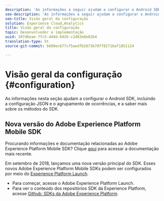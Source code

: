 ```yaml
---
description: 'As informações a seguir ajudam a configurar o Android SDK, incluindo a configuração JSON, o agrupamento de ocorrências e os métodos do SDK '
seo-description: 'As informações a seguir ajudam a configurar o Android SDK, incluindo a configuração JSON, o agrupamento de ocorrências e os métodos do SDK '
seo-title: Visão geral da configuração
solution: Experience Cloud,Analytics
title: Visão geral da configuração
topic: Desenvolvedor e implementação
uuid: 207d6eae-7fc5-449d-b92b-c2d83e8e82b4
translation-type: ht
source-git-commit: b690ec677cf5aedfb2673b707f82716af1851124

---
```



# Visão geral da configuração {#configuration}

As informações nesta seção ajudam a configurar o Android SDK, incluindo a configuração JSON e o agrupamento de ocorrências, e a saber mais sobre os métodos do SDK.

## Nova versão do Adobe Experience Platform Mobile SDK

Procurando informações e documentação relacionadas ao Adobe Experience Platform Mobile SDK? Clique [aqui](https://aep-sdks.gitbook.io/docs/) para acessar a documentação mais recente.

Em setembro de 2018, lançamos uma nova versão principal do SDK. Esses novos Adobe Experience Platform Mobile SDKs podem ser configurados por meio do [Experience Platform Launch](https://www.adobe.com/br/experience-platform/launch.html).

* Para começar, acesse o Adobe Experience Platform Launch.
* Para ver o conteúdo dos repositórios SDK da Experience Platform, acesse [Github: SDKs da Adobe Experience Platform](https://github.com/Adobe-Marketing-Cloud/acp-sdks).

